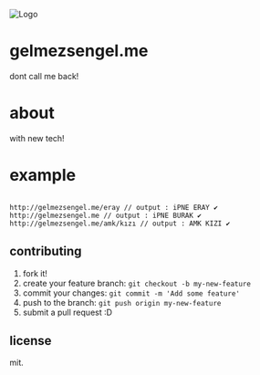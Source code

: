 ![Logo](http://s22.postimg.org/8g4c7b8j5/lele.jpg)

# gelmezsengel.me

dont call me back!

# about

with new tech!

# example

```

http://gelmezsengel.me/eray // output : iPNE ERAY ✔
http://gelmezsengel.me // output : iPNE BURAK ✔
http://gelmezsengel.me/amk/kızı // output : AMK KIZI ✔

```

## contributing

1. fork it!
2. create your feature branch: `git checkout -b my-new-feature`
3. commit your changes: `git commit -m 'Add some feature'`
4. push to the branch: `git push origin my-new-feature`
5. submit a pull request :D

## license

mit.